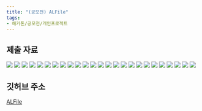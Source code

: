 ```yaml
---
title: "(공모전) ALFile"
tags:
- 해커톤/공모전/개인프로젝트
---
```


## 제출 자료  
![](https://i.ibb.co/xJX1wWv/ALFile-01.jpg)
![](https://i.ibb.co/t8VJvcZ/ALFile-02.jpg)
![](https://i.ibb.co/nm48T0t/ALFile-03.jpg)
![](https://i.ibb.co/WFh02j3/ALFile-04.jpg)
![](https://i.ibb.co/G2XSDLF/ALFile-05.jpg)
![](https://i.ibb.co/4KbHfJj/ALFile-06.jpg)
![](https://i.ibb.co/dLjwkDr/ALFile-07.jpg)
![](https://i.ibb.co/2t0zS26/ALFile-08.jpg)
![](https://i.ibb.co/nrCPX4K/ALFile-09.jpg)
![](https://i.ibb.co/cJXW0gn/ALFile-10.jpg)
![](https://i.ibb.co/HVjrPQX/ALFile-11.jpg)
![](https://i.ibb.co/1fR70NP/ALFile-12.jpg)
![](https://i.ibb.co/sWwQRCJ/ALFile-13.jpg)
![](https://i.ibb.co/qy53jjD/ALFile-14.jpg)
![](https://i.ibb.co/syhpwBL/ALFile-15.jpg)
![](https://i.ibb.co/tKr1Tsc/ALFile-16.jpg)
![](https://i.ibb.co/g626kkF/ALFile-17.jpg)
![](https://i.ibb.co/2Nhswjs/ALFile-18.jpg)
![](https://i.ibb.co/crLZdR4/ALFile-19.jpg)
![](https://i.ibb.co/BBxpHNZ/ALFile-20.jpg)
![](https://i.ibb.co/C7VjqPb/ALFile-21.jpg)
![](https://i.ibb.co/kqB98V3/ALFile-22.jpg)
![](https://i.ibb.co/vL3MzVG/ALFile-23.jpg)
![](https://i.ibb.co/tcVkt1b/ALFile-24.jpg)
![](https://i.ibb.co/TkpBLT7/ALFile-25.jpg)
## 깃허브 주소
[ALFile](https://github.com/berict/ALFile)
